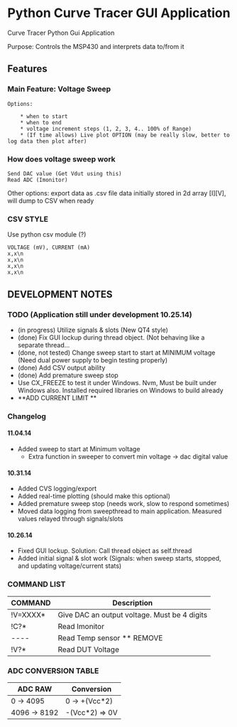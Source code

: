Python Curve Tracer GUI Application
===================================

Curve Tracer Python Gui Application

Purpose: Controls the MSP430 and interprets data to/from it


## Features

### Main Feature: Voltage Sweep

    Options: 

        * when to start
        * when to end
        * voltage increment steps (1, 2, 3, 4.. 100% of Range)
        * (If time allows) Live plot OPTION (may be really slow, better to log data then plot after)

### How does voltage sweep work

    Send DAC value (Get Vdut using this)
    Read ADC (Imonitor)

Other options:
    export data as .csv file
    data initially stored in 2d array [I][V], will dump to CSV when ready

### CSV STYLE

Use python csv module (?)

    VOLTAGE (mV), CURRENT (mA)
    x,x\n
    x,x\n
    x,x\n
    x,x\n


## DEVELOPMENT NOTES

### TODO (Application still under development 10.25.14)

* (in progress) Utilize signals & slots (New QT4 style)
* (done) Fix GUI lockup during thread object. (Not behaving like a separate thread...
* (done, not tested) Change sweep start to start at MINIMUM voltage (Need dual power supply to begin testing properly)
* (done) Add CSV output ability
* (done) Add premature sweep stop
* Use CX_FREEZE to test it under Windows. Nvm, Must be built under Windows also. Installed required libraries on Windows to build already
* **ADD CURRENT LIMIT **

### Changelog

#### 11.04.14
* Added sweep to start at Minimum voltage
    * Extra function in sweeper to convert min voltage -> dac digital value

#### 10.31.14
* Added CVS logging/export
* Added real-time plotting (should make this optional)
* Added premature sweep stop (needs work, slow to respond sometimes)
* Moved data logging from sweepthread to main application. Measured values relayed through signals/slots


#### 10.26.14
* Fixed GUI lockup. Solution: Call thread object as self.thread
* Added initial signal & slot work (Signals: when sweep starts, stopped, and updating voltage/current stats)
 


### COMMAND LIST

| COMMAND   | Description                                  |
| --------- | -------------------------------------------- |
| !V=XXXX\* | Give DAC an output voltage. Must be 4 digits |
| !C?\*     | Read Imonitor                                |
| ----      | Read Temp sensor ** REMOVE                   |
| !V?\*     | Read DUT Voltage                             |


### ADC CONVERSION TABLE

| ADC RAW       | Conversion           |
| ------------- | -------------------- |
| 0 -> 4095     | 0 -> +(Vcc\*2)       |
| 4096 -> 8192  | -(Vcc\*2) => 0V      |


